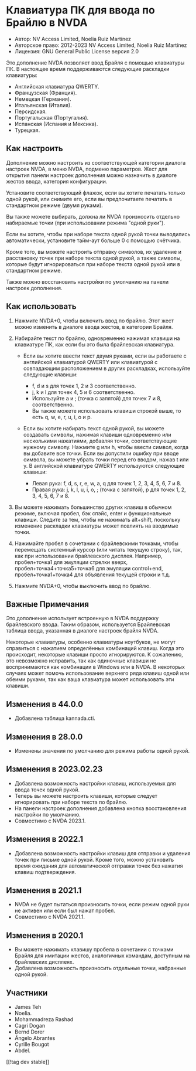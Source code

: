 # Клавиатура ПК для ввода по Брайлю в NVDA #

* Автор: NV Access Limited, Noelia Ruiz Martínez
* Авторское право: 2012-2023 NV Access Limited, Noelia Ruiz Martínez
* Лицензия: GNU General Public License версия 2.0

Это дополнение NVDA позволяет ввод Брайля с помощью клавиатуры ПК.  В
настоящее время поддерживаются следующие раскладки клавиатуры:

* Английская клавиатура QWERTY.
* Французская (Франция).
* Немецкая (Германия).
* Итальянская (Италия).
* Персидская.
* Португальская (Португалия).
* Испанская (Испания и Мексика).
* Турецкая.

## Как настроить

Дополнение можно настроить из соответствующей категории диалога настроек
NVDA, в меню NVDA, подменю параметров. Жест для открытия панели настроек
дополнения можно назначить в диалоге жестов ввода, категория конфигурации.

Установите соответствующий флажок, если вы хотите печатать только одной
рукой, или снимите его, если вы предпочитаете печатать в стандартном режиме
(двумя руками).

Вы также можете выбирать, должна ли NVDA произносить отдельно набираемые
точки (при использовании режима "одной руки").

Если вы хотите, чтобы при наборе текста одной рукой точки выводились
автоматически, установите тайм-аут больше 0 с помощью счётчика.

Кроме того, вы можете настроить отправку символов, их удаление и расстановку
точек при наборе текста одной рукой, а также символы, которые будут
игнорироваться при наборе текста одной рукой или в стандартном режиме.

Также можно восстановить настройки по умолчанию на панели настроек
дополнения.

## Как использовать

1. Нажмите NVDA+0, чтобы включить ввод по брайлю. Этот жест можно изменить в
   диалоге ввода жестов, в категории Брайля.
2. Набирайте текст по брайлю, одновременно нажимая клавиши на клавиатуре ПК,
   как если бы это была брайлевская клавиатура.

	* Если вы хотите ввести текст двумя руками, если вы работаете с английской
	  клавиатурой QWERTY или клавиатурой с совпадающим расположением в других
	  раскладках, используйте следующие клавиши:

		* f, d и s для точек 1, 2 и 3 соответственно.
		* j, k и l для точек 4, 5 и 6 соответственно.
		* Используйте a и ; (точка с запятой) для точек 7 и 8, соответственно.
		* Вы также можете использовать клавиши строкой выше, то есть q, w, e, r,
		  u, i, o и p.

	* Если вы хотите набирать текст одной рукой, вы можете создавать символы,
	  нажимая клавиши одновременно или несколькими нажатиями, добавляя точки,
	  соответствующие нужному символу. Нажмите g или h, чтобы ввести символ,
	  когда вы добавите все точки. Если вы допустили ошибку при вводе символа,
	  вы можете убрать точки перед его вводом, нажав t или y. В английской
	  клавиатуре QWERTY используются следующие клавиши:

		* Левая рука: f, d, s, r, e, w, a, q для точек 1, 2, 3, 4, 5, 6, 7 и 8.
		* Правая рука: j, k, l, u, i, o, ; (точка с запятой), p для точек 1, 2, 3,
		  4, 5, 6, 7 и 8.

3. Вы можете нажимать большинство других клавиш в обычном режиме, включая
   пробел, бэк спэйс, enter и функциональные клавиши. Следите за тем, чтобы
   не нажимать alt+shift, поскольку изменение раскладки клавиатуры может
   повлиять на вводимые точки.
4. Нажимайте пробел в сочетании с брайлевскими точками, чтобы перемещать
   системный курсор (или читать текущую строку), так, как при использовании
   брайлевского дисплея. Например, пробел+точка1 для эмуляции стрелки вверх,
   пробел+точка4+точка5+точка6 для эмуляции control+end,
   пробел+точка1+точка4 для объявления текущей строки и т.д.
5. Нажмите NVDA+0, чтобы выключить ввод по брайлю.

## Важные Примечания

Это дополнение использует встроенную в NVDA поддержку брайлевского ввода.
Таким образом, используется Брайлевская таблица ввода, указанная в диалоге
настроек брайля NVDA.

Некоторые клавиатуры, особенно клавиатуры ноутбуков, не могут справиться с
нажатием определённых комбинаций клавиш.  Когда это происходит, некоторые
клавиши просто игнорируются.  К сожалению, это невозможно исправить, так как
одиночные клавиши не воспринимаются как комбинации в Windows или в NVDA.  В
некоторых случаях может помочь использование верхнего ряда клавиш одной или
обеими руками, так как ваша клавиатура может использовать эти клавиши.

## Изменения в 44.0.0

* Добавлена таблица kannada.cti.

## Изменения в 28.0.0

* Изменены значения по умолчанию для режима работы одной рукой.

## Изменения в 2023.02.23

* Добавлена возможность настройки клавиш, используемых для ввода точек одной
  рукой.
* Теперь вы можете настроить клавиши, которые следует игнорировать при
  наборе текста по брайлю.
* На панели настроек дополнения добавлена кнопка восстановления настройки по
  умолчанию.
* Совместимо с NVDA 2023.1.

## Изменения в 2022.1

* Добавлена возможность настройки клавиш для отправки и удаления точек при
  письме одной рукой. Кроме того, можно установить время ожидания для
  автоматической отправки точек без нажатия клавиш подтверждения.

## Изменения в 2021.1

* NVDA не будет пытаться произносить точки, если режим одной руки не активен
  или если был нажат пробел.
* Совместимо с NVDA 2021.1.

## Изменения в 2020.1

* Вы можете нажимать клавишу пробела в сочетании с точками Брайля для
  имитации жестов, аналогичных командам, доступным на брайлевских дисплеях.
* Добавлена возможность произносить отдельные точки, набранные одной рукой.

## Участники

* James Teh
* Noelia.
* Mohammadreza Rashad
* Cagri Dogan
* Bernd Dorer
* Ângelo Abrantes
* Cyrille Bougot
* Abdel.

[[!tag dev stable]]
